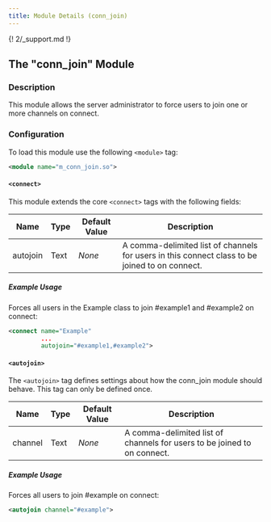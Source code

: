 ```yaml
---
title: Module Details (conn_join)
---
```


{! 2/_support.md !}

## The "conn_join" Module

### Description

This module allows the server administrator to force users to join one or more channels on connect.

### Configuration

To load this module use the following `<module>` tag:

```xml
<module name="m_conn_join.so">
```

#### `<connect>`

This module extends the core `<connect>` tags with the following fields:

Name     | Type | Default Value | Description
-------- | ---- | ------------- | -----------
autojoin | Text | *None*        | A comma-delimited list of channels for users in this connect class to be joined to on connect.

##### Example Usage

Forces all users in the Example class to join #example1 and #example2 on connect:

```xml
<connect name="Example"
         ...
         autojoin="#example1,#example2">
```

#### `<autojoin>`

The `<autojoin>` tag defines settings about how the conn_join module should behave. This tag can only be defined once.

Name    | Type | Default Value | Description
------- | ---- | ------------- | -----------
channel | Text | *None*        | A comma-delimited list of channels for users to be joined to on connect.

##### Example Usage

Forces all users to join #example on connect:

```xml
<autojoin channel="#example">
```
